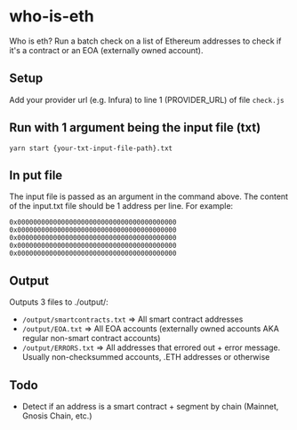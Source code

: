 # who-is-eth
Who is eth? Run a batch check on a list of Ethereum addresses to check if it's a contract or an EOA (externally owned account).

## Setup
Add your provider url (e.g. Infura) to line 1 (PROVIDER_URL) of file `check.js` 

## Run with 1 argument being the input file (txt)
`yarn start {your-txt-input-file-path}.txt` 

## In put file
The input file is passed as an argument in the command above. The content of the input.txt file should be 1 address per line. For example:
```
0x0000000000000000000000000000000000000000
0x0000000000000000000000000000000000000000
0x0000000000000000000000000000000000000000
0x0000000000000000000000000000000000000000
0x0000000000000000000000000000000000000000
```

## Output
Outputs 3 files to ./output/:
- `/output/smartcontracts.txt` => All smart contract addresses
- `/output/EOA.txt` => All EOA accounts (externally owned accounts AKA regular non-smart contract accounts)
- `/output/ERRORS.txt` => All addresses that errored out + error message. Usually non-checksummed accounts, .ETH addresses or otherwise

## Todo
- Detect if an address is a smart contract + segment by chain (Mainnet, Gnosis Chain, etc.)
